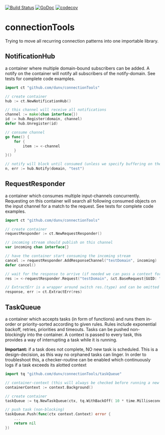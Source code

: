[![Build Status](https://travis-ci.com/dunv/connectionTools.svg?branch=master)](https://travis-ci.org/dunv/connectionTools)
[![GoDoc](https://godoc.org/github.com/dunv/connectionTools?status.svg)](https://godoc.org/github.com/dunv/connectionTools)
[![codecov](https://codecov.io/gh/dunv/connectionTools/branch/master/graph/badge.svg)](https://codecov.io/gh/dunv/connectionTools)

# connectionTools

Trying to move all recurring connection patterns into one importable library.

## NotificationHub

a container where multiple domain-bound subscribers can be added. A notify on the container will notify all subscribers of the notify-domain. See tests for complete code examples.

```go
import ct "github.com/dunv/connectionTools"

// create container
hub := ct.NewNotificationHub()

// this channel will receive all notifications
channel := make(chan interface{})
id := hub.Register(domain, channel)
defer hub.Unregister(id)

// consume channel
go func() {
    for {
        item := <-channel
    }
}()

// notify will block until consumed (unless we specify buffering on the hub)
n, err := hub.Notify(domain, "test")
```

## RequestResponder

a container which consumes multiple input-channels concurrently. Requesting on this container will search all following consumed objects on the input channel for a match to the request. See tests for complete code examples.

```go
import ct "github.com/dunv/connectionTools"

// create container
requestResponder := ct.NewRequestResponder()

// incoming stream should publish on this channel
var incoming chan interface{}

// have the container start consuming the incoming stream
cancel := requestResponder.AddResponseChannel("testDomain", incoming)
defer cancel()

// wait for the response to arrive (if needed we can pass a context for timeout and cancel)
res := <-requestResponder.Request("testDomain", &ct.BaseRequest{GUID: "stringGUID"})

// ExtractErr is a wrapper around switch res.(type) and can be omitted
response, err := ct.ExtractErr(res)
```

## TaskQueue

a container which accepts tasks (in form of functions) and runs them in-order or priority-sorted according to given rules. Rules include exponential backoff, retries, priorities and timeouts. Tasks can be pushed non-blockingly into the container. A context is passed to every task, this provides a way of interrupting a task while it is running.

**Important:** if a task does not complete, NO new task is scheduled. This is a design-decision, as this way no orphaned tasks can linger. In order to troubleshoot this, a checker-routine can be enabled which continuously logs if a task exceeds its alotted context

```go
import tq "github.com/dunv/connectionTools/taskQueue"

// container-context (this will always be checked before running a new task)
containerContext := context.Background()

// create container
taskQueue := tq.NewTaskQueue(ctx, tq.WithBackOff( 10 * time.Millisecond, 2, 20 * time.Second))

// push task (non-blocking)
taskQueue.Push(func(ctx context.Context) error {
	...
	return nil
})

```
